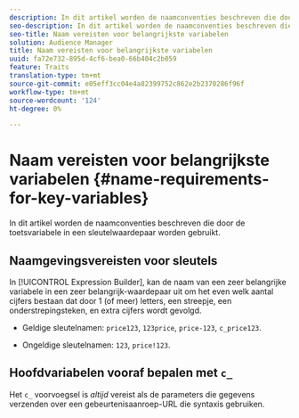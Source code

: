 ```yaml
---
description: In dit artikel worden de naamconventies beschreven die door de toetsvariabele in een sleutelwaardepaar worden gebruikt.
seo-description: In dit artikel worden de naamconventies beschreven die door de toetsvariabele in een sleutelwaardepaar worden gebruikt.
seo-title: Naam vereisten voor belangrijkste variabelen
solution: Audience Manager
title: Naam vereisten voor belangrijkste variabelen
uuid: fa72e732-895d-4cf6-bea0-66b404c2b059
feature: Traits
translation-type: tm+mt
source-git-commit: e05eff3cc04e4a82399752c862e2b2370286f96f
workflow-type: tm+mt
source-wordcount: '124'
ht-degree: 0%

---
```



# Naam vereisten voor belangrijkste variabelen {#name-requirements-for-key-variables}

In dit artikel worden de naamconventies beschreven die door de toetsvariabele in een sleutelwaardepaar worden gebruikt.

## Naamgevingsvereisten voor sleutels

<!-- c_tb_key_name_requirements.xml -->

In [!UICONTROL Expression Builder], kan de naam van een zeer belangrijke variabele in een zeer belangrijk-waardepaar uit om het even welk aantal cijfers bestaan dat door 1 (of meer) letters, een streepje, een onderstrepingsteken, en extra cijfers wordt gevolgd.

* Geldige sleutelnamen: `price123`, `123price`, `price-123`, `c_price123`.

* Ongeldige sleutelnamen: `123`, `price!123`.

## Hoofdvariabelen vooraf bepalen met `c_`

Het `c_` voorvoegsel is *altijd* vereist als de parameters die gegevens verzenden over een gebeurtenisaanroep-URL die syntaxis gebruiken.